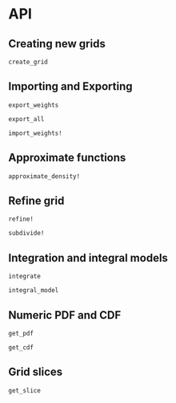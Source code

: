 # API

## Creating new grids


```@docs
create_grid
```


## Importing and Exporting


```@docs
export_weights
```

```@docs
export_all
```

```@docs
import_weights!
```


## Approximate functions

```@docs
approximate_density!
```


## Refine grid


```@docs 
refine!
```


```@docs
subdivide!
```

## Integration and integral models


```@docs
integrate
```

```@docs
integral_model
```

## Numeric PDF and CDF

```@docs
get_pdf
```

```@docs
get_cdf
```

## Grid slices

```@docs
get_slice
```